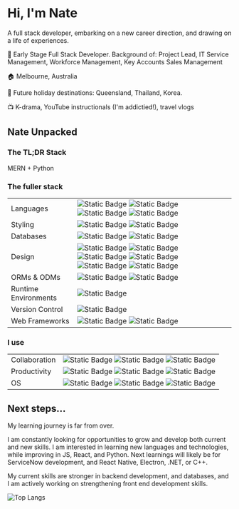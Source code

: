 <link rel="stylesheet" href="https://cdn.jsdelivr.net/gh/devicons/devicon@v2.15.1/devicon.min.css">

# Hi, I'm Nate 

A full stack developer, embarking on a new career direction, and drawing on a life of experiences.

:office: Early Stage Full Stack Developer. Background of: Project Lead, IT Service Management, Workforce Management, Key Accounts Sales Management

:house: Melbourne, Australia

:flight_departure: Future holiday destinations: Queensland, Thailand, Korea.

:tv: K-drama, YouTube instructionals (I'm addictied!), travel vlogs

## Nate Unpacked

### The TL;DR Stack 
MERN + Python

### The fuller stack
| | |
|---|---|
|Languages | ![Static Badge](https://img.shields.io/badge/JavaScript-F7DF1E?style=for-the-badge&logo=javascript&logoColor=black) ![Static Badge](https://img.shields.io/badge/Python-3776AB?style=for-the-badge&logo=python&logoColor=white) ![Static Badge](https://img.shields.io/badge/React-20232A?style=for-the-badge&logo=react&logoColor=61DAFB) ![Static Badge](https://img.shields.io/badge/HTML-239120?style=for-the-badge&logo=html5&logoColor=white) | 
| Styling | ![Static Badge](https://img.shields.io/badge/CSS3-1572B6?style=for-the-badge&logo=css3&logoColor=white) ![Static Badge](https://img.shields.io/badge/Sass-CC6699?style=for-the-badge&logo=sass&logoColor=white) |
| Databases | ![Static Badge](https://img.shields.io/badge/PostgreSQL-316192?style=for-the-badge&logo=postgresql&logoColor=white) ![Static Badge](https://img.shields.io/badge/MongoDB-4EA94B?style=for-the-badge&logo=mongodb&logoColor=white) |
| Design | ![Static Badge](https://img.shields.io/badge/Adobe%20Photoshop-31A8FF?style=for-the-badge&logo=Adobe%20Photoshop&logoColor=black) ![Static Badge](https://img.shields.io/badge/Adobe%20InDesign-FF3366?style=for-the-badge&logo=Adobe%20InDesign&logoColor=white) ![Static Badge](https://img.shields.io/badge/Adobe%20Illustrator-FF9A00?style=for-the-badge&logo=adobe%20illustrator&logoColor=white) ![Static Badge](https://img.shields.io/badge/affinityphoto-%237E4DD2.svg?style=for-the-badge&logo=affinity-photo&logoColor=white) ![Static Badge](https://img.shields.io/badge/affinitydesginer-%231B72BE.svg?style=for-the-badge&logo=affinity-designer&logoColor=white) ![Static Badge](https://img.shields.io/badge/Figma-F24E1E?style=for-the-badge&logo=figma&logoColor=white) |
| ORMs & ODMs | ![Static Badge](https://img.shields.io/badge/SQLAlchemy-DC143C?style=for-the-badge) ![Static Badge](https://img.shields.io/badge/Mongoose-4EA94B?style=for-the-badge) |
| Runtime Environments | ![Static Badge](https://img.shields.io/badge/Node.js-43853D?style=for-the-badge&logo=node.js&logoColor=white) |
| Version Control | ![Static Badge](https://img.shields.io/badge/GitHub-100000?style=for-the-badge&logo=github&logoColor=white) |
| Web Frameworks | ![Static Badge](https://img.shields.io/badge/Express.js-404D59?style=for-the-badge) ![Static Badge](https://img.shields.io/badge/Flask-000000?style=for-the-badge&logo=flask&logoColor=white) |


### I use

| | |
|---|---|
| Collaboration | ![Static Badge](https://img.shields.io/badge/MS_Teams-6264A7?style=for-the-badge&logo=microsoft-teams&logoColor=white) ![Static Badge](https://img.shields.io/badge/Zoom-2D8CFF?style=for-the-badge&logo=zoom&logoColor=white) ![Static Badge](https://img.shields.io/badge/Discord-7289DA?style=for-the-badge&logo=discord&logoColor=white) |
| Productivity | ![Static Badge](https://img.shields.io/badge/Notion-000000?style=for-the-badge&logo=notion&logoColor=white) ![Static Badge](https://img.shields.io/badge/Obsidian-211338?style=for-the-badge&logo=obsidian&logoColor=white) ![Static Badge](https://img.shields.io/badge/MICROSOFT_365-00A2ED?style=for-the-badge&logo=microsoft&logoColor=white) |
| OS | ![Static Badge](https://img.shields.io/badge/Windows-0078D6?style=for-the-badge&logo=windows&logoColor=white) ![Static Badge](https://img.shields.io/badge/mac%20os-000000?style=for-the-badge&logo=apple&logoColor=white) ![Static Badge](https://img.shields.io/badge/Ubuntu-E95420?style=for-the-badge&logo=ubuntu&logoColor=white) |



## Next steps...

My learning journey is far from over. 

I am constantly looking for opportunities to grow and develop both current and new skills. I am interested in learning new languages and technologies, while improving in JS, React, and Python. Next learnings will likely be for ServiceNow development, and React Native, Electron, .NET, or C++.

My current skills are stronger in backend development, and databases, and I am actively working on strengthening front end development skills.


![Top Langs](https://github-readme-stats.vercel.app/api/top-langs/?username=nate-0hZ&layout=compact)



